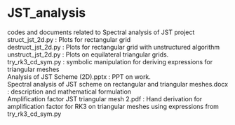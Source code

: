 # JST_analysis
codes and documents related to Spectral analysis of JST project  
struct_jst_2d.py : Plots for rectangular grid  
destruct_jst_2d.py : Plots for rectangular grid with unstructured algorithm  
unstruct_jst_2d.py : Plots on equilateral triangular grids.  
try_rk3_cd_sym.py  : symbolic manipulation for deriving expressions for triangular meshes  
Analysis of JST Scheme (2D).pptx : PPT on work.  
Spectral analysis of JST scheme on rectangular and triangular meshes.docx  : description and mathematical formulation  
Amplification factor JST triangular mesh 2.pdf  : Hand derivation for amplification factor for RK3 on triangular meshes using expressions from try_rk3_cd_sym.py  
